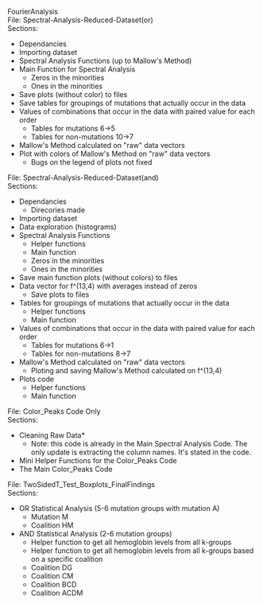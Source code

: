 FourierAnalysis   
File: Spectral-Analysis-Reduced-Dataset(or)  
Sections:    
  - Dependancies 
  - Importing dataset  
  - Spectral Analysis Functions (up to Mallow's Method)  
  - Main Function for Spectral Analysis   
    - Zeros in the minorities  
    - Ones in the minorities  
  - Save plots (without color) to files  
  - Save tables for groupings of mutations that actually occur in the data   
  - Values of combinations that occur in the data with paired value for each order  
    - Tables for mutations 6->5  
    - Tables for non-mutations 10->7  
  - Mallow's Method calculated on "raw" data vectors  
  - Plot with colors of Mallow's Method on "raw" data vectors  
    - Bugs on the legend of plots not fixed  
      
File: Spectral-Analysis-Reduced-Dataset(and)  
Sections:   
  - Dependancies
    - Direcories made
  - Importing dataset
  - Data exploration (histograms)
  - Spectral Analysis Functions
    - Helper functions
    - Main function
     - Zeros in the minorities  
     - Ones in the minorities  
  - Save main function plots (without colors) to files  
  - Data vector for f^(13,4) with averages instead of zeros
    - Save plots to files
  - Tables for groupings of mutations that actually occur in the data   
    - Helper functions  
    - Main function  
  - Values of combinations that occur in the data with paired value for each order  
    - Tables for mutations 6->1  
    - Tables for non-mutations 8->7  
  - Mallow's Method calculated on "raw" data vectors
    - Ploting and saving Mallow's Method calculated on f^(13,4)
  - Plots code
    - Helper functions
    - Main function
  
File: Color_Peaks Code Only  
Sections:   
  - Cleaning Raw Data*  
    - Note: this code is already in the Main Spectral Analysis Code. The only update is extracting the column names. It's   stated in the code.   
  - Mini Helper Functions for the Color_Peaks Code  
  - The Main Color_Peaks Code  

File: TwoSidedT_Test_Boxplots_FinalFindings  
Sections: 
  - OR Statistical Analysis (5-6 mutation groups with mutation A)
    - Mutation M
    - Coalition HM
  - AND Statistical Analysis (2-6 mutation groups)
    - Helper function to get all hemoglobin levels from all k-groups
    - Helper function to get all hemoglobin levels from all k-groups based on a specific coalition
    - Coalition DG
    - Coalition CM
    - Coalition BCD
    - Coalition ACDM
  
